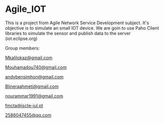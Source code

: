 # Agile_IOT
This is a project from Agile Network Service Development subject.
It's objective is to simulate an small IOT device.
We are goin to use Paho Client libraries to simulate the sensor and publish data to the server (iot.eclipse.org)

Group members: 

Mkalilokaz@gmail.com

Mouhamadou740@gmail.com

andybensimhon@gmail.com

Blineraahmeti@gmail.com

nourammar1991@gmail.com

fmcta@iscte-iul.pt

2586047455@qq.com

